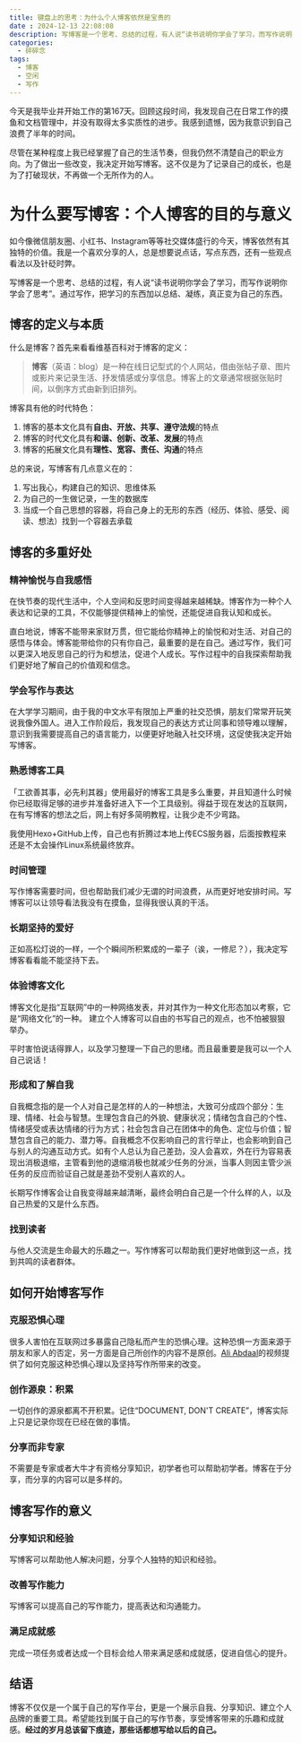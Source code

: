 ```yaml
---
title: 键盘上的思考：为什么个人博客依然是宝贵的
date : 2024-12-13 22:08:08
description: 写博客是一个思考、总结的过程，有人说“读书说明你学会了学习，而写作说明你学会了思考”。通过写作，把学习的东西加以总结、凝练，真正变为自己的东西。
categories: 
  - 碎碎念
tags: 
  - 博客
  - 空闲
  - 写作
---
```


今天是我毕业并开始工作的第167天。回顾这段时间，我发现自己在日常工作的摸鱼和文档管理中，并没有取得太多实质性的进步。我感到遗憾，因为我意识到自己浪费了半年的时间。

尽管在某种程度上我已经掌握了自己的生活节奏，但我仍然不清楚自己的职业方向。为了做出一些改变，我决定开始写博客。这不仅是为了记录自己的成长，也是为了打破现状，不再做一个无所作为的人。

# 为什么要写博客：个人博客的目的与意义

如今像微信朋友圈、小红书、Instagram等等社交媒体盛行的今天，博客依然有其独特的价值。我是一个喜欢分享的人，总是想要说点话，写点东西，还有一些观点看法以及针砭时弊。

写博客是一个思考、总结的过程，有人说“读书说明你学会了学习，而写作说明你学会了思考”。通过写作，把学习的东西加以总结、凝练，真正变为自己的东西。

## 博客的定义与本质

什么是博客？首先来看看维基百科对于博客的定义：
> **博客**（英语：blog）是一种在线日记型式的个人网站，借由张帖子章、图片或影片来记录生活、抒发情感或分享信息。博客上的文章通常根据张贴时间，以倒序方式由新到旧排列。

博客具有他的时代特色：
1. 博客的基本文化具有**自由、开放、共享、遵守法规**的特点
2. 博客的时代文化具有**和谐、创新、改革、发展**的特点
3. 博客的拓展文化具有**理性、宽容、责任、沟通**的特点

总的来说，写博客有几点意义在的：

1. 写出我心，构建自己的知识、思维体系
2. 为自己的一生做记录，一生的数据库
3. 当成一个自己思想的容器，将自己身上的无形的东西（经历、体验、感受、阅读、想法）找到一个容器去承载

## 博客的多重好处

### 精神愉悦与自我感悟

在快节奏的现代生活中，个人空间和反思时间变得越来越稀缺。博客作为一种个人表达和记录的工具，不仅能够提供精神上的愉悦，还能促进自我认知和成长。


直白地说，博客不能带来家财万贯，但它能给你精神上的愉悦和对生活、对自己的感悟与体会。博客能带给你的只有你自己，最重要的是在自己。通过写作，我们可以更深入地反思自己的行为和想法，促进个人成长。写作过程中的自我探索帮助我们更好地了解自己的价值观和信念。

### 学会写作与表达

在大学学习期间，由于我的中文水平有限加上严重的社交恐惧，朋友们常常开玩笑说我像外国人。进入工作阶段后，我发现自己的表达方式让同事和领导难以理解，意识到我需要提高自己的语言能力，以便更好地融入社交环境，这促使我决定开始写博客。 

### 熟悉博客工具

「工欲善其事，必先利其器」使用最好的博客工具是多么重要，并且知道什么时候你已经取得足够的进步并准备好进入下一个工具级别。得益于现在发达的互联网，在有写博客的想法之后，网上有好多简明教程，让我少走不少弯路。

我使用Hexo+GitHub上传，自己也有折腾过本地上传ECS服务器，后面按教程来还是不太会操作Linux系统最终放弃。

### 时间管理

写作博客需要时间，但也帮助我们减少无谓的时间浪费，从而更好地安排时间。写博客可以让领导看法我没有在摸鱼，显得我很认真的干活。

### 长期坚持的爱好

正如高松灯说的一样，一个个瞬间所积累成的一辈子（诶，一修尼？），我决定写博客看看能不能坚持下去。

### 体验博客文化
博客文化是指“互联网”中的一种网络发表，并对其作为一种文化形态加以考察，它是“网络文化”的一种。 建立个人博客可以自由的书写自己的观点，也不怕被狠狠举办。

平时害怕说话得罪人，以及学习整理一下自己的思绪。而且最重要是我可以一个人自己说话！

### 形成和了解自我

自我概念指的是一个人对自己是怎样的人的一种想法，大致可分成四个部分：生理、情绪、社会与智慧。生理包含自己的外貌、健康状况；情绪包含自己的个性、情绪感受或表达情绪的行为方式；社会包含自己在团体中的角色、定位与价值；智慧包含自己的能力、潜力等。自我概念不仅影响自己的言行举止，也会影响到自己与别人的沟通互动方式。如有个人总认为自己差劲，没人会喜欢，外在行为容易表现出消极退缩，主管看到他的退缩消极也就减少任务的分派，当事人则因主管少派任务的反应而验证自己就是差劲不受别人喜欢的人。


长期写作博客会让自我变得越来越清晰，最终会明白自己是一个什么样的人，以及自己热爱的又是什么东西。

### 找到读者

与他人交流是生命最大的乐趣之一。写作博客可以帮助我们更好地做到这一点，找到共鸣的读者群体。

## 如何开始博客写作

### 克服恐惧心理

很多人害怕在互联网过多暴露自己隐私而产生的恐惧心理。这种恐惧一方面来源于朋友和家人的否定，另一方面是自己所创作的内容不是原创。[Ali Abdaal](https://www.youtube.com/watch?v=0SARbwvhZAU)的视频提供了如何克服这种恐惧心理以及坚持写作所带来的改变。

### 创作源泉：积累

一切创作的源泉都离不开积累。记住“DOCUMENT, DON'T CREATE”，博客实际上只是记录你现在已经在做的事情。

### 分享而非专家

不需要是专家或者大牛才有资格分享知识，初学者也可以帮助初学者。博客在于分享，而分享的内容可以是多样的。

## 博客写作的意义

### 分享知识和经验

写博客可以帮助他人解决问题，分享个人独特的知识和经验。

### 改善写作能力

写博客可以提高自己的写作能力，提高表达和沟通能力。

### 满足成就感

完成一项任务或者达成一个目标会给人带来满足感和成就感，促进自信心的提升。

## 结语

博客不仅仅是一个属于自己的写作平台，更是一个展示自我、分享知识、建立个人品牌的重要工具。希望能找到属于自己的写作节奏，享受博客带来的乐趣和成就感。**经过的岁月总该留下痕迹，那些话都想写给以后的自己。**
